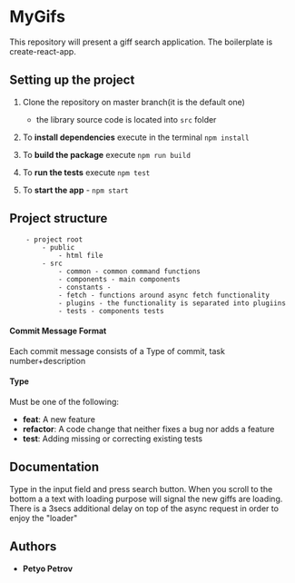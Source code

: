 # MyGifs

This repository will present a giff search application. The boilerplate is create-react-app.

## Setting up the project

1. Clone the repository on master branch(it is the default one)

   - the library source code is located into `src` folder

1. To **install dependencies** execute in the terminal `npm install`


1. To **build the package** execute `npm run build`
1. To **run the tests** execute `npm test`
1. To **start the app** - `npm start`

## Project structure

```
    - project root
        - public
            - html file
        - src
            - common - common command functions
            - components - main components
            - constants - 
            - fetch - functions around async fetch functionality
            - plugins - the functionality is separated into plugiins
            - tests - components tests
```

#### Commit Message Format
Each commit message consists of a Type of commit, task number+description

#### Type

Must be one of the following:

- **feat**: A new feature
- **refactor**: A code change that neither fixes a bug nor adds a feature
- **test**: Adding missing or correcting existing tests

## Documentation
  Type in the input field and press search button. When you scroll to the bottom a a text with loading purpose will
signal the new giffs are loading. There is a 3secs additional delay on top of the async request in order to enjoy
the "loader"

## Authors

- **Petyo Petrov**
